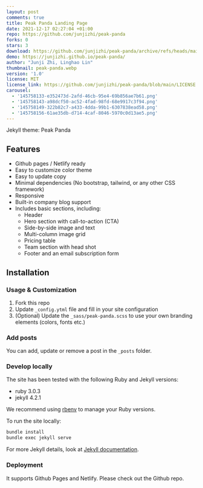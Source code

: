 ```yaml
---
layout: post
comments: true
title: Peak Panda Landing Page
date: 2021-12-17 02:27:04 +01:00
repo: https://github.com/junjizhi/peak-panda
forks: 0
stars: 3
download: https://github.com/junjizhi/peak-panda/archive/refs/heads/main.zip
demo: https://junjizhi.github.io/peak-panda/
author: "Junji Zhi, Linghao Lin"
thumbnail: peak-panda.webp
version: '1.0'
license: MIT
license_link: https://github.com/junjizhi/peak-panda/blob/main/LICENSE
carousel:
  - '145758133-e352473d-2afd-46cb-95e4-69b856ae7b61.png'
  - '145758143-a98dcf50-ac52-4fad-98fd-68e9917c3f94.png'
  - '145758149-322b82c7-a433-4dda-99b1-6307838ead58.png'
  - '145758156-61ae35db-d714-4caf-8046-5970c0d13ae5.png'
---
```


Jekyll theme: Peak Panda

## Features

* Github pages / Netlify ready
* Easy to customize color theme
* Easy to update copy
* Minimal dependencies (No bootstrap, tailwind, or any other CSS framework)
* Responsive
* Built-in company blog support
* Includes basic sections, including:
  * Header
  * Hero section with call-to-action (CTA)
  * Side-by-side image and text
  * Multi-column image grid
  * Pricing table
  * Team section with head shot
  * Footer and an email subscription form

## Installation

### Usage & Customization

1. Fork this repo
2. Update `_config.ytml` file and fill in your site configuration
3. (Optional) Update the `_sass/peak-panda.scss` to use your own branding elements (colors, fonts etc.)

### Add posts

You can add, update or remove a post in the `_posts` folder.

### Develop locally

The site has been tested with the following Ruby and Jekyll versions:

* ruby 3.0.3
* jekyll 4.2.1

We recommend using [rbenv](https://github.com/rbenv/rbenv) to manage your Ruby versions.

To run the site locally:

```bash
bundle install
bundle exec jekyll serve
```

For more Jekyll details, look at [Jekyll documentation](http://jekyllrb.com/).

### Deployment

It supports Github Pages and Netlify. Please check out the Github repo.
